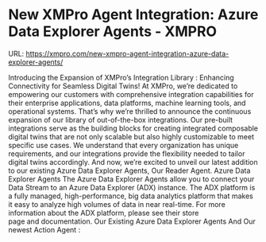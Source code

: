 # New XMPro Agent Integration: Azure Data Explorer Agents - XMPRO

URL: https://xmpro.com/new-xmpro-agent-integration-azure-data-explorer-agents/

Introducing the Expansion of XMPro’s Integration Library : Enhancing Connectivity for Seamless Digital Twins!
At XMPro, we’re dedicated to empowering our customers with comprehensive integration capabilities for their enterprise applications, data platforms, machine learning tools, and operational systems. That’s why we’re thrilled to announce the continuous expansion of our library of out-of-the-box integrations.
Our pre-built integrations serve as the building blocks for creating integrated composable digital twins that are not only scalable but also highly customizable to meet specific use cases. We understand that every organization has unique requirements, and our integrations provide the flexibility needed to tailor digital twins accordingly.
And now, we’re excited to unveil our latest addition to our existing Azure Data Explorer Agents, Our Reader Agent.
Azure Data Explorer Agents
The Azure Data Explorer Agents allow you to connect your Data Stream to an Azure Data Explorer (ADX) instance.
The ADX platform is a fully managed, high-performance, big data analytics platform that makes it easy to analyze high volumes of data in near real-time. For more information about the ADX platform, please see their store page and documentation.
Our Existing Azure Data Explorer Agents
And Our newest Action Agent :